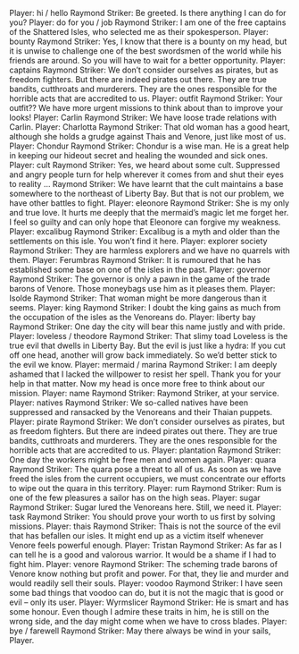 Player: hi / hello
Raymond Striker: Be greeted. Is there anything I can do for you? 
Player: do for you / job
Raymond Striker: <chuckles> I am one of the free captains of the Shattered Isles, who selected me as their spokesperson. <bows>
Player: bounty
Raymond Striker: Yes, I know that there is a bounty on my head, but it is unwise to challenge one of the best swordsmen of the world while his friends are around. So you will have to wait for a better opportunity.
Player: captains
Raymond Striker: We don’t consider ourselves as pirates, but as freedom fighters. But there are indeed pirates out there. They are true bandits, cutthroats and murderers. They are the ones responsible for the horrible acts that are accredited to us.
Player: outfit
Raymond Striker: Your outfit?? We have more urgent missions to think about than to improve your looks!
Player: Carlin
Raymond Striker: We have loose trade relations with Carlin.
Player: Charlotta
Raymond Striker: That old woman has a good heart, although she holds a grudge against Thais and Venore, just like most of us.
Player: Chondur
Raymond Striker: Chondur is a wise man. He is a great help in keeping our hideout secret and healing the wounded and sick ones.
Player: cult
Raymond Striker: Yes, we heard about some cult. Suppressed and angry people turn for help wherever it comes from and shut their eyes to reality …
Raymond Striker: We have learnt that the cult maintains a base somewhere to the northeast of Liberty Bay. But that is not our problem, we have other battles to fight.
Player: eleonore
Raymond Striker: She is my only and true love. It hurts me deeply that the mermaid’s magic let me forget her. I feel so guilty and can only hope that Eleonore can forgive my weakness.
Player: excalibug
Raymond Striker: Excalibug is a myth and older than the settlements on this isle. You won’t find it here.
Player: explorer society
Raymond Striker: They are harmless explorers and we have no quarrels with them.
Player: Ferumbras
Raymond Striker: It is rumoured that he has established some base on one of the isles in the past.
Player: governor
Raymond Striker: The governor is only a pawn in the game of the trade barons of Venore. Those moneybags use him as it pleases them.
Player: Isolde
Raymond Striker: That woman might be more dangerous than it seems.
Player: king
Raymond Striker: I doubt the king gains as much from the occupation of the isles as the Venoreans do.
Player: liberty bay
Raymond Striker: One day the city will bear this name justly and with pride.
Player: loveless / theodore
Raymond Striker: That slimy toad Loveless is the true evil that dwells in Liberty Bay. But the evil is just like a hydra: If you cut off one head, another will grow back immediately. So we’d better stick to the evil we know.
Player: mermaid / marina
Raymond Striker: I am deeply ashamed that I lacked the willpower to resist her spell. Thank you for your help in that matter. Now my head is once more free to think about our mission.
Player: name
Raymond Striker: Raymond Striker, at your service. <bows>
Player: natives
Raymond Striker: We so-called natives have been suppressed and ransacked by the Venoreans and their Thaian puppets.
Player: pirate
Raymond Striker: We don’t consider ourselves as pirates, but as freedom fighters. But there are indeed pirates out there. They are true bandits, cutthroats and murderers. They are the ones responsible for the horrible acts that are accredited to us.
Player: plantation
Raymond Striker: One day the workers might be free men and women again.
Player: quara
Raymond Striker: The quara pose a threat to all of us. As soon as we have freed the isles from the current occupiers, we must concentrate our efforts to wipe out the quara in this territory.
Player: rum
Raymond Striker: Rum is one of the few pleasures a sailor has on the high seas.
Player: sugar
Raymond Striker: Sugar lured the Venoreans here. Still, we need it.
Player: task
Raymond Striker: You should prove your worth to us first by solving missions.
Player: thais
Raymond Striker: Thais is not the source of the evil that has befallen our isles. It might end up as a victim itself whenever Venore feels powerful enough.
Player: Tristan
Raymond Striker: As far as I can tell he is a good and valorous warrior. It would be a shame if I had to fight him.
Player: venore
Raymond Striker: The scheming trade barons of Venore know nothing but profit and power. For that, they lie and murder and would readily sell their souls.
Player: voodoo
Raymond Striker: I have seen some bad things that voodoo can do, but it is not the magic that is good or evil – only its user.
Player: Wyrmslicer
Raymond Striker: He is smart and has some honour. Even though I admire these traits in him, he is still on the wrong side, and the day might come when we have to cross blades.
Player: bye / farewell
Raymond Striker: May there always be wind in your sails, Player.